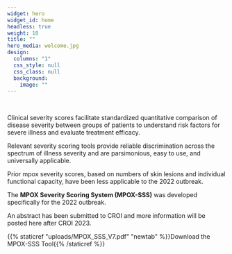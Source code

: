 ```yaml
---
widget: hero
widget_id: home
headless: true
weight: 10
title: ""
hero_media: welcome.jpg
design:
  columns: "1"
  css_style: null
  css_class: null
  background:
    image: ""
---
```

<br>

Clinical severity scores facilitate standardized quantitative comparison of disease severity between groups of patients to understand risk factors for severe illness and evaluate treatment efficacy. 

Relevant severity scoring tools provide reliable discrimination across the spectrum of illness severity and are parsimonious, easy to use, and universally applicable. 

Prior mpox severity scores, based on numbers of skin lesions and individual functional capacity, have been less applicable to the 2022 outbreak.

The **MPOX Severity Scoring System (MPOX-SSS)** was developed specifically for the 2022 outbreak. 

A﻿n abstract has been submitted to CROI and more information will be posted here after CROI 2023.

{{% staticref "uploads/MPOX_SSS_V7.pdf" "newtab" %}}Download the MPOX-SSS Tool{{% /staticref %}}